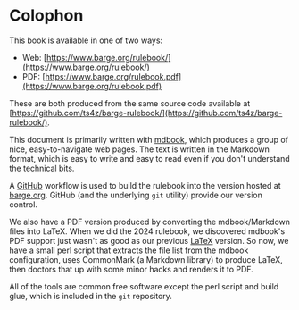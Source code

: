 Colophon
========

This book is available in one of two ways:

* Web: [https://www.barge.org/rulebook/](https://www.barge.org/rulebook/)
* PDF: [https://www.barge.org/rulebook.pdf](https://www.barge.org/rulebook.pdf)

These are both produced from the same source code available at
[https://github.com/ts4z/barge-rulebook/](https://github.com/ts4z/barge-rulebook/).

This document is primarily written with
[mdbook](https://rust-lang.github.io/mdBook/), which produces a group of nice,
easy-to-navigate web pages.  The text is written in the Markdown format, which
is easy to write and easy to read even if you don't understand the technical
bits.

A [GitHub](https://github.com/) workflow is used to build the rulebook into the
version hosted at [barge.org](https://www.barge.org/).  GitHub (and the
underlying `git` utility) provide our version control.

We also have a PDF version produced by converting the mdbook/Markdown files
into LaTeX.  When we did the 2024 rulebook, we discovered mdbook's PDF support
just wasn't as good as our previous [LaTeX](https://www.latex-project.org/)
version.  So now, we have a small perl script that extracts the file list from
the mdbook configuration, uses CommonMark (a Markdown library) to produce
LaTeX, then doctors that up with some minor hacks and renders it to PDF.

All of the tools are common free software except the perl script and
build glue, which is included in the `git` repository.
